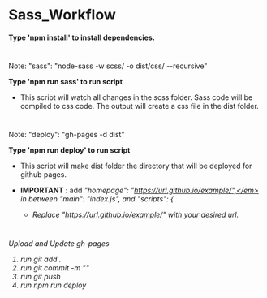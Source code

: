 # Sass_Workflow

<strong> Type 'npm install' to install dependencies. </strong>

#

Note: "sass": "node-sass -w scss/ -o dist/css/ --recursive"

<strong>Type 'npm run sass' to run script</strong>

  - This script will watch all changes in the scss folder. Sass code will be compiled to css code. The output will create a css file in the dist folder.

#

Note: "deploy": "gh-pages -d dist"

<strong>Type 'npm run deploy' to run script</strong>

  - This script will make dist folder the directory that will be deployed for github pages.
  
  - <strong>IMPORTANT</strong> : add <em>"homepage": "https://url.github.io/example/",</em> in between "main": "index.js", and "scripts": {
  
    - Replace "https://url.github.io/example/" with your desired url. 
    
#

Upload and Update gh-pages
  1) run git add .
  2) run git commit -m ""
  3) run git push 
  4) run npm run deploy
